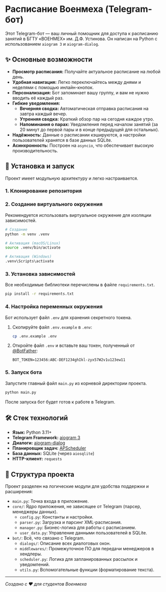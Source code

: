 # Расписание Военмеха (Telegram-бот)

Этот Telegram-бот — ваш личный помощник для доступа к расписанию занятий в БГТУ «ВОЕНМЕХ» им. Д.Ф. Устинова. Он написан на Python с использованием `aiogram 3` и `aiogram-dialog`.

## ✨ Основные возможности

- **Просмотр расписания:** Получайте актуальное расписание на любой день.
- **Удобная навигация:** Легко переключайтесь между днями и неделями с помощью инлайн-кнопок.
- **Персонализация:** Бот запоминает вашу группу, и вам не нужно вводить её каждый раз.
- **Гибкие уведомления:**
  - **Вечерняя сводка:** Автоматическая отправка расписания на завтра каждый вечер.
  - **Утренняя сводка:** Краткий обзор пар на сегодня каждое утро.
  - **Напоминания о парах:** Уведомления перед началом занятий (за 20 минут до первой пары и в конце предыдущей для остальных).
- **Надёжность:** Данные о расписании кэшируются, а настройки пользователей хранятся в базе данных SQLite.
- **Асинхронность:** Построен на `asyncio`, что обеспечивает высокую производительность.

## 🚀 Установка и запуск

Проект имеет модульную архитектуру и легко настраивается.

### 1. Клонирование репозитория

### 2. Создание виртуального окружения

Рекомендуется использовать виртуальное окружение для изоляции зависимостей.

```bash
# Создание
python -m venv .venv

# Активация (macOS/Linux)
source .venv/bin/activate

# Активация (Windows)
.venv\Scripts\activate
```

### 3. Установка зависимостей

Все необходимые библиотеки перечислены в файле `requirements.txt`.

```bash
pip install -r requirements.txt
```

### 4. Настройка переменных окружения

Бот использует файл `.env` для хранения секретного токена.

1.  Скопируйте файл `.env.example` в `.env`:
    ```bash
    cp .env.example .env
    ```
2.  Откройте файл `.env` и вставьте ваш токен, полученный от [@BotFather](https://t.me/BotFather):
    ```env
    BOT_TOKEN=123456:ABC-DEF1234ghIkl-zyx57W2v1u123ew11
    ```

### 5. Запуск бота

Запустите главный файл `main.py` из корневой директории проекта.

```bash
python main.py
```

После запуска бот будет готов к работе в Telegram.

## 🛠 Стек технологий

- **Язык:** Python 3.11+
- **Telegram Framework:** [aiogram 3](https://github.com/aiogram/aiogram)
- **Диалоги:** [aiogram-dialog](https://github.com/Tishka17/aiogram_dialog)
- **Планировщик задач:** [APScheduler](https://github.com/agronholm/apscheduler)
- **База данных:** SQLite (через `aiosqlite`)
- **HTTP-клиент:** `requests`

## 📂 Структура проекта

Проект разделен на логические модули для удобства поддержки и расширения:

- `main.py`: Точка входа в приложение.
- `core/`: Ядро приложения, не зависящее от Telegram (парсер, менеджеры данных).
  - `config.py`: Константы и настройки.
  - `parser.py`: Загрузка и парсинг XML-расписания.
  - `manager.py`: Бизнес-логика для работы с расписанием.
  - `user_data.py`: Управление данными пользователей в SQLite.
- `bot/`: Всё, что связано с Telegram.
  - `dialogs/`: Описание всех диалоговых окон.
  - `middlewares/`: Промежуточное ПО для передачи менеджеров в хендлеры.
  - `scheduler.py`: Логика для запланированных рассылок и уведомлений.
  - `utils.py`: Вспомогательные функции (форматирование текста).

---

_Создано с ❤️ для студентов Военмеха_
